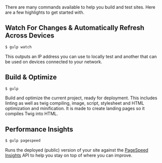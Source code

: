 There are many commands available to help you build and test sites. Here are a few highlights to get started with.

## Watch For Changes & Automatically Refresh Across Devices

```sh
$ gulp watch
```

This outputs an IP address you can use to locally test and another that can be used on devices
connected to your network.

## Build & Optimize

```sh
$ gulp
```

Build and optimize the current project, ready for deployment.
This includes linting as well as twig compiling, image, script, stylesheet and HTML optimization
and minification. It is made to create landing pages so it compiles Twig into HTML.

## Performance Insights

```sh
$ gulp pagespeed
```

Runs the deployed (public) version of your site against the [PageSpeed Insights](https://developers.google.com/speed/pagespeed/insights/) API to help you stay on top of where you can improve.
